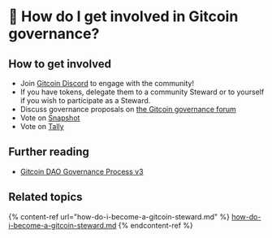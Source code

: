 # 🏢 How do I get involved in Gitcoin governance?

## How to get involved

* Join [Gitcoin Discord](http://discord.gg/gitcoin) to engage with the community!
* If you have tokens, delegate them to a community Steward or to yourself if you wish to participate as a Steward.
* Discuss governance proposals on [the Gitcoin governance forum](https://gov.gitcoin.co/)
* Vote on [Snapshot](https://snapshot.org/#/gitcoin)
* Vote on [Tally](https://www.withtally.com/governance/gitcoin)

## Further reading

* [Gitcoin DAO Governance Process v3](https://gov.gitcoin.co/t/gitcoin-dao-governance-process-v3/)

## Related topics

{% content-ref url="how-do-i-become-a-gitcoin-steward.md" %}
[how-do-i-become-a-gitcoin-steward.md](how-do-i-become-a-gitcoin-steward.md)
{% endcontent-ref %}
